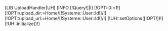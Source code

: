 [LIB UploadHandler|UH]
[INFO [!Query!]|I]
[!OPT::0:=1!]
[!OPT::upload_dir:=Home/[!Systeme::User::Id!]/!]
[!OPT::upload_url:=Home/[!Systeme::User::Id!]/!]
[!UH::setOptions([!OPT!])!]
[!UH::initialize()!]
